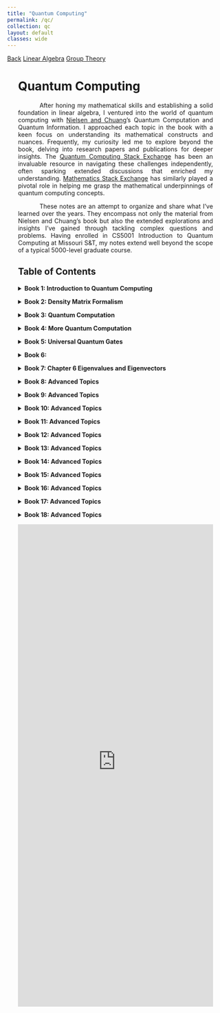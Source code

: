 ```yaml
---
title: "Quantum Computing"
permalink: /qc/
collection: qc
layout: default
classes: wide
---
```


<div class="learning-topnav">
  <a href="/learning/">Back</a>
  <a href="/linalg/">Linear Algebra</a>
  <a href="/grp/">Group Theory</a>
</div>

<style>
.learning-content {
  margin-left: 5%;
  margin-right: 5%;
  max-width: 35cm;
}
.text-block {
    text-align: justify;
    text-indent: 50px;
    max-width: 35cm;
}
#toc-container details {
  margin-bottom: 1em; /* Add spacing between collapsible sections */
}
#toc-container summary {
  font-weight: bold;
  cursor: pointer;
}
/* General styles for TOC */
#toc-container ul {
  margin-left: 10px; /* Indent nested lists */
  padding-left: 10px;   /* Remove any default browser padding */
  list-style-type: square;
}

/* Nested lists inside TOC */
#toc-container ul ul {
  margin-left: 10px; /* Additional indentation for nested lists */
}

/* Mobile-specific adjustments */
@media (max-width: 768px) {
  #toc-container ul {
    margin-left: 2px; /* Reduced indentation on mobile */
  }
  #toc-container ul ul {
    margin-left: 2px; /* Further reduced for nested lists */
  }
}
</style>

<div class="learning-content">
  <h1>Quantum Computing</h1>

<a name="qc"></a>
<div class="text-block">
 <p>After honing my mathematical skills and establishing a solid foundation in linear algebra, I ventured into the world of quantum computing with <a href="https://profmcruz.wordpress.com/wp-content/uploads/2017/08/quantum-computation-and-quantum-information-nielsen-chuang.pdf">Nielsen and Chuang</a>’s Quantum Computation and Quantum Information. I approached each topic in the book with a keen focus on understanding its mathematical constructs and nuances. Frequently, my curiosity led me to explore beyond the book, delving into research papers and publications for deeper insights. The <a href="https://quantumcomputing.stackexchange.com/users/18369/sooraj-soman">Quantum Computing Stack Exchange</a> has been an invaluable resource in navigating these challenges independently, often sparking extended discussions that enriched my understanding. <a href="https://math.stackexchange.com/users/223599/sooraj-soman">Mathematics Stack Exchange</a> has similarly played a pivotal role in helping me grasp the mathematical underpinnings of quantum computing concepts.</p>
 
  <p>These notes are an attempt to organize and share what I’ve learned over the years. They encompass not only the material from Nielsen and Chuang’s book but also the extended explorations and insights I’ve gained through tackling complex questions and problems. Having enrolled in CS5001 Introduction to Quantum Computing at Missouri S&T, my notes extend well beyond the scope of a typical 5000-level graduate course.</p>
</div>

<script>
function loadPdfPage(pdfUrl) {
  document.getElementById('pdf-viewer').src = pdfUrl;
  document.getElementById('pdf-viewer-container').scrollIntoView({ behavior: 'smooth' });
}
</script>

<h2 id="toc">Table of Contents</h2>

<div id="toc-container">
  <details>
    <summary>Book 1: Introduction to Quantum Computing</summary>
    <ul>
      <li><a href="javascript:void(0)" onclick="loadPdfPage('https://soorajss1729.github.io/pdfjs/viewer.html?file=qc1.pdf#page=3')">Postulates of Quantum Mechanics</a></li>
      <li><a href="javascript:void(0)" onclick="loadPdfPage('https://soorajss1729.github.io/pdfjs/viewer.html?file=qc1.pdf#page=46')">Distinguishing Quantum States</a></li>
      <li><a href="javascript:void(0)" onclick="loadPdfPage('https://soorajss1729.github.io/pdfjs/viewer.html?file=qc1.pdf#page=56')">Projective Measurement</a></li>
      <li><a href="javascript:void(0)" onclick="loadPdfPage('https://soorajss1729.github.io/pdfjs/viewer.html?file=qc1.pdf#page=73')">POVM Measurement</a></li>
      <li><a href="javascript:void(0)" onclick="loadPdfPage('https://soorajss1729.github.io/pdfjs/viewer.html?file=qc1.pdf#page=93')">General Measurement=Projective+Unitary</a></li>
      <li><a href="javascript:void(0)" onclick="loadPdfPage('https://soorajss1729.github.io/pdfjs/viewer.html?file=qc1.pdf#page=106')">Superdense Coding</a></li>
      <li><a href="javascript:void(0)" onclick="loadPdfPage('https://soorajss1729.github.io/pdfjs/viewer.html?file=qc1.pdf#page=121')">Tensor Product</a></li>
      <li><a href="javascript:void(0)" onclick="loadPdfPage('https://soorajss1729.github.io/pdfjs/viewer.html?file=qc1.pdf#page=165')">Multipartite System</a></li>
      <li><a href="javascript:void(0)" onclick="loadPdfPage('https://soorajss1729.github.io/pdfjs/viewer.html?file=qc1.pdf#page=182')">Schmidt Decomposition</a></li>
      <li><a href="javascript:void(0)" onclick="loadPdfPage('https://soorajss1729.github.io/pdfjs/viewer.html?file=qc1.pdf#page=191')">Quantum Measurement Revisited</a></li>
    </ul>
  </details>

  <details>
    <summary>Book 2: Density Matrix Formalism</summary>
    <ul>
      <li><a href="javascript:void(0)" onclick="loadPdfPage('https://soorajss1729.github.io/pdfjs/viewer.html?file=qc2.pdf#page=3')">Density Matrix (Page 17)</a></li>
      <li><a href="javascript:void(0)" onclick="loadPdfPage('https://soorajss1729.github.io/pdfjs/viewer.html?file=qc2.pdf#page=31')">Density Matrix - Unitary Freedom</a></li>
      <li><a href="javascript:void(0)" onclick="loadPdfPage('https://soorajss1729.github.io/pdfjs/viewer.html?file=qc2.pdf#page=42')">Bloch Sphere</a></li>
      <li><a href="javascript:void(0)" onclick="loadPdfPage('https://soorajss1729.github.io/pdfjs/viewer.html?file=qc2.pdf#page=55')">Bloch Sphere - Mixed State</a></li>
      <li><a href="javascript:void(0)" onclick="loadPdfPage('https://soorajss1729.github.io/pdfjs/viewer.html?file=qc2.pdf#page=66')">Partical Trace</a></li>
      <li><a href="javascript:void(0)" onclick="loadPdfPage('https://soorajss1729.github.io/pdfjs/viewer.html?file=qc2.pdf#page=83')">Why Partical Trace ?</a></li>
      <li><a href="javascript:void(0)" onclick="loadPdfPage('https://soorajss1729.github.io/pdfjs/viewer.html?file=qc2.pdf#page=99')">Detecting Entanglement</a></li>
      <li><a href="javascript:void(0)" onclick="loadPdfPage('https://soorajss1729.github.io/pdfjs/viewer.html?file=qc2.pdf#page=111')">Purification</a></li>
      <li><a href="javascript:void(0)" onclick="loadPdfPage('https://soorajss1729.github.io/pdfjs/viewer.html?file=qc2.pdf#page=126')">EPR and Bell Inequality</a></li>
    </ul>
  </details>

  <details>
    <summary>Book 3: Quantum Computation</summary>
    <ul>
      <li><a href="javascript:void(0)" onclick="loadPdfPage('https://soorajss1729.github.io/pdfjs/viewer.html?file=qc3.pdf#page=3')">Single Qubit Gates</a></li>
      <li><a href="javascript:void(0)" onclick="loadPdfPage('https://soorajss1729.github.io/pdfjs/viewer.html?file=qc3.pdf#page=22')">Rotation</a></li>
      <li><a href="javascript:void(0)" onclick="loadPdfPage('https://soorajss1729.github.io/pdfjs/viewer.html?file=qc3.pdf#page=33')">Single Qubit Unitary as Rotation</a></li>
      <li><a href="javascript:void(0)" onclick="loadPdfPage('https://soorajss1729.github.io/pdfjs/viewer.html?file=qc3.pdf#page=51')">Rotations About Arbitrary Axis</a></li>
      <li><a href="javascript:void(0)" onclick="loadPdfPage('https://soorajss1729.github.io/pdfjs/viewer.html?file=qc3.pdf#page=57')">Controlled Operations</a></li>
      <li><a href="javascript:void(0)" onclick="loadPdfPage('https://soorajss1729.github.io/pdfjs/viewer.html?file=qc3.pdf#page=72')">No-Cloning Theorem</a></li>
      <li><a href="javascript:void(0)" onclick="loadPdfPage('https://soorajss1729.github.io/pdfjs/viewer.html?file=qc3.pdf#page=80')">Bell States</a></li>
      <li><a href="javascript:void(0)" onclick="loadPdfPage('https://soorajss1729.github.io/pdfjs/viewer.html?file=qc3.pdf#page=90')">Conditioning on Multiple Qubits</a></li>
    </ul>
  </details>

  <details>
    <summary>Book 4: More Quantum Computation</summary>
    <ul>
      <li><a href="javascript:void(0)" onclick="loadPdfPage('https://soorajss1729.github.io/pdfjs/viewer.html?file=qc4.pdf#page=3')">Chapter 4 Exercises</a></li>
      <li><a href="javascript:void(0)" onclick="loadPdfPage('https://soorajss1729.github.io/pdfjs/viewer.html?file=qc4.pdf#page=9')">Swap and Fredkin Gates</a></li>
      <li><a href="javascript:void(0)" onclick="loadPdfPage('https://soorajss1729.github.io/pdfjs/viewer.html?file=qc4.pdf#page=22')">$C^n(U)$ Operation</a></li>
      <li><a href="javascript:void(0)" onclick="loadPdfPage('https://soorajss1729.github.io/pdfjs/viewer.html?file=qc4.pdf#page=39')">Quantum Teleportation</a></li>
      <li><a href="javascript:void(0)" onclick="loadPdfPage('https://soorajss1729.github.io/pdfjs/viewer.html?file=qc4.pdf#page=56')">Quantum Measurement Principles</a></li>
      <li><a href="javascript:void(0)" onclick="loadPdfPage('https://soorajss1729.github.io/pdfjs/viewer.html?file=qc4.pdf#page=66')">Measurement on Bell Basis</a></li>
      <li><a href="javascript:void(0)" onclick="loadPdfPage('https://soorajss1729.github.io/pdfjs/viewer.html?file=qc4.pdf#page=70')">Measuring an Operator</a></li>
      <li><a href="javascript:void(0)" onclick="loadPdfPage('https://soorajss1729.github.io/pdfjs/viewer.html?file=qc4.pdf#page=75')">Universal Quantum Gates</a></li>
      <li><a href="javascript:void(0)" onclick="loadPdfPage('https://soorajss1729.github.io/pdfjs/viewer.html?file=qc4.pdf#page=80')">Two-level Gates are Universal</a></li>
    </ul>
  </details>

  <details>
    <summary>Book 5: Universal Quantum Gates</summary>
    <ul>
      <li><a href="javascript:void(0)" onclick="loadPdfPage('https://soorajss1729.github.io/pdfjs/viewer.html?file=qc5.pdf#page=4')">Single Qubit and CNOT Gates are Universal</a></li>
      <li><a href="javascript:void(0)" onclick="loadPdfPage('https://soorajss1729.github.io/pdfjs/viewer.html?file=qc5.pdf#page=22')">Approximating Unitary Operators</a></li>
      <li><a href="javascript:void(0)" onclick="loadPdfPage('https://soorajss1729.github.io/pdfjs/viewer.html?file=la5.pdf#page=33')">Discrete Sets of Universal Operation</a></li>
      <li><a href="javascript:void(0)" onclick="loadPdfPage('https://soorajss1729.github.io/pdfjs/viewer.html?file=qc5.pdf#page=35')">Hadamard+$\pi/2$=Single Qubit Unitary</a></li>
      <li><a href="javascript:void(0)" onclick="loadPdfPage('https://soorajss1729.github.io/pdfjs/viewer.html?file=la5.pdf#page=62')">Hadamard, Phase, CNOT, Toffoli are Universal</a></li>
      <li><a href="javascript:void(0)" onclick="loadPdfPage('https://soorajss1729.github.io/pdfjs/viewer.html?file=qc5.pdf#page=76')">Quantum Circuit Model of Computation</a></li>
    </ul>
  </details>

  <details>
    <summary>Book 6: </summary>
    <ul>
      <li><a href="javascript:void(0)" onclick="loadPdfPage('https://soorajss1729.github.io/pdfjs/viewer.html?file=qc6.pdf#page=3')">Simulations of Quantum Systems</a></li>
      <li><a href="javascript:void(0)" onclick="loadPdfPage('https://soorajss1729.github.io/pdfjs/viewer.html?file=qc6.pdf#page=14')">Baker-Campbell-Hausderff Formula</a></li>
      <li><a href="javascript:void(0)" onclick="loadPdfPage('https://soorajss1729.github.io/pdfjs/viewer.html?file=qc6.pdf#page=34')">Trotter Formula</a></li>
      <li><a href="javascript:void(0)" onclick="loadPdfPage('https://soorajss1729.github.io/pdfjs/viewer.html?file=qc6.pdf#page=54')">Simulating $H=Z_1\otimes Z_2\otimes\cdots\otimes Z_n$</a></li>
    </ul>
  </details>

  <details>
    <summary>Book 7: Chapter 6 Eigenvalues and Eigenvectors</summary>
    <ul>
      <li><a href="javascript:void(0)" onclick="loadPdfPage('https://soorajss1729.github.io/pdfjs/viewer.html?file=la2.pdf#page=17')">Markov Matrix (Page 17)</a></li>
      <li><a href="javascript:void(0)" onclick="loadPdfPage('https://soorajss1729.github.io/pdfjs/viewer.html?file=la2.pdf#page=22')">Perron Frobenius Theorem (Page 22)</a></li>
    </ul>
  </details>

  <details>
    <summary>Book 8: Advanced Topics</summary>
    <ul>
      <li><a href="javascript:void(0)" onclick="loadPdfPage('https://soorajss1729.github.io/pdfjs/viewer.html?file=la2.pdf#page=17')">Markov Matrix (Page 17)</a></li>
      <li><a href="javascript:void(0)" onclick="loadPdfPage('https://soorajss1729.github.io/pdfjs/viewer.html?file=la2.pdf#page=22')">Perron Frobenius Theorem (Page 22)</a></li>
    </ul>
  </details>

  <details>
    <summary>Book 9: Advanced Topics</summary>
    <ul>
      <li><a href="javascript:void(0)" onclick="loadPdfPage('https://soorajss1729.github.io/pdfjs/viewer.html?file=la2.pdf#page=17')">Markov Matrix (Page 17)</a></li>
      <li><a href="javascript:void(0)" onclick="loadPdfPage('https://soorajss1729.github.io/pdfjs/viewer.html?file=la2.pdf#page=22')">Perron Frobenius Theorem (Page 22)</a></li>
    </ul>
  </details>

  <details>
    <summary>Book 10: Advanced Topics</summary>
    <ul>
      <li><a href="javascript:void(0)" onclick="loadPdfPage('https://soorajss1729.github.io/pdfjs/viewer.html?file=la2.pdf#page=17')">Markov Matrix (Page 17)</a></li>
      <li><a href="javascript:void(0)" onclick="loadPdfPage('https://soorajss1729.github.io/pdfjs/viewer.html?file=la2.pdf#page=22')">Perron Frobenius Theorem (Page 22)</a></li>
    </ul>
  </details>

  <details>
    <summary>Book 11: Advanced Topics</summary>
    <ul>
      <li><a href="javascript:void(0)" onclick="loadPdfPage('https://soorajss1729.github.io/pdfjs/viewer.html?file=la2.pdf#page=17')">Markov Matrix (Page 17)</a></li>
      <li><a href="javascript:void(0)" onclick="loadPdfPage('https://soorajss1729.github.io/pdfjs/viewer.html?file=la2.pdf#page=22')">Perron Frobenius Theorem (Page 22)</a></li>
    </ul>
  </details>

  <details>
    <summary>Book 12: Advanced Topics</summary>
    <ul>
      <li><a href="javascript:void(0)" onclick="loadPdfPage('https://soorajss1729.github.io/pdfjs/viewer.html?file=la2.pdf#page=17')">Markov Matrix (Page 17)</a></li>
      <li><a href="javascript:void(0)" onclick="loadPdfPage('https://soorajss1729.github.io/pdfjs/viewer.html?file=la2.pdf#page=22')">Perron Frobenius Theorem (Page 22)</a></li>
    </ul>
  </details>

  <details>
    <summary>Book 13: Advanced Topics</summary>
    <ul>
      <li><a href="javascript:void(0)" onclick="loadPdfPage('https://soorajss1729.github.io/pdfjs/viewer.html?file=la2.pdf#page=17')">Markov Matrix (Page 17)</a></li>
      <li><a href="javascript:void(0)" onclick="loadPdfPage('https://soorajss1729.github.io/pdfjs/viewer.html?file=la2.pdf#page=22')">Perron Frobenius Theorem (Page 22)</a></li>
    </ul>
  </details>

  <details>
    <summary>Book 14: Advanced Topics</summary>
    <ul>
      <li><a href="javascript:void(0)" onclick="loadPdfPage('https://soorajss1729.github.io/pdfjs/viewer.html?file=la2.pdf#page=17')">Markov Matrix (Page 17)</a></li>
      <li><a href="javascript:void(0)" onclick="loadPdfPage('https://soorajss1729.github.io/pdfjs/viewer.html?file=la2.pdf#page=22')">Perron Frobenius Theorem (Page 22)</a></li>
    </ul>
  </details>

  <details>
    <summary>Book 15: Advanced Topics</summary>
    <ul>
      <li><a href="javascript:void(0)" onclick="loadPdfPage('https://soorajss1729.github.io/pdfjs/viewer.html?file=la2.pdf#page=17')">Markov Matrix (Page 17)</a></li>
      <li><a href="javascript:void(0)" onclick="loadPdfPage('https://soorajss1729.github.io/pdfjs/viewer.html?file=la2.pdf#page=22')">Perron Frobenius Theorem (Page 22)</a></li>
    </ul>
  </details>

  <details>
    <summary>Book 16: Advanced Topics</summary>
    <ul>
      <li><a href="javascript:void(0)" onclick="loadPdfPage('https://soorajss1729.github.io/pdfjs/viewer.html?file=la2.pdf#page=17')">Markov Matrix (Page 17)</a></li>
      <li><a href="javascript:void(0)" onclick="loadPdfPage('https://soorajss1729.github.io/pdfjs/viewer.html?file=la2.pdf#page=22')">Perron Frobenius Theorem (Page 22)</a></li>
    </ul>
  </details>

  <details>
    <summary>Book 17: Advanced Topics</summary>
    <ul>
      <li><a href="javascript:void(0)" onclick="loadPdfPage('https://soorajss1729.github.io/pdfjs/viewer.html?file=la2.pdf#page=17')">Markov Matrix (Page 17)</a></li>
      <li><a href="javascript:void(0)" onclick="loadPdfPage('https://soorajss1729.github.io/pdfjs/viewer.html?file=la2.pdf#page=22')">Perron Frobenius Theorem (Page 22)</a></li>
    </ul>
  </details>

  <details>
    <summary>Book 18: Advanced Topics</summary>
    <ul>
      <li><a href="javascript:void(0)" onclick="loadPdfPage('https://soorajss1729.github.io/pdfjs/viewer.html?file=la2.pdf#page=17')">Markov Matrix (Page 17)</a></li>
      <li><a href="javascript:void(0)" onclick="loadPdfPage('https://soorajss1729.github.io/pdfjs/viewer.html?file=la2.pdf#page=22')">Perron Frobenius Theorem (Page 22)</a></li>
    </ul>
  </details>

</div>





<div id="pdf-viewer-container" style="width: 100%; display: flex; justify-content: center;">
  <iframe id="pdf-viewer"
    src="https://soorajss1729.github.io/pdfjs/viewer.html?file=la1.pdf&zoom=110"
    style="width: 210mm; height: 297mm; border: none;">
  </iframe>
</div>

